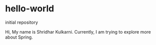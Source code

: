 # hello-world
initial repository

Hi, My name is Shridhar Kulkarni. Currently, I am trying to explore more about Spring.
